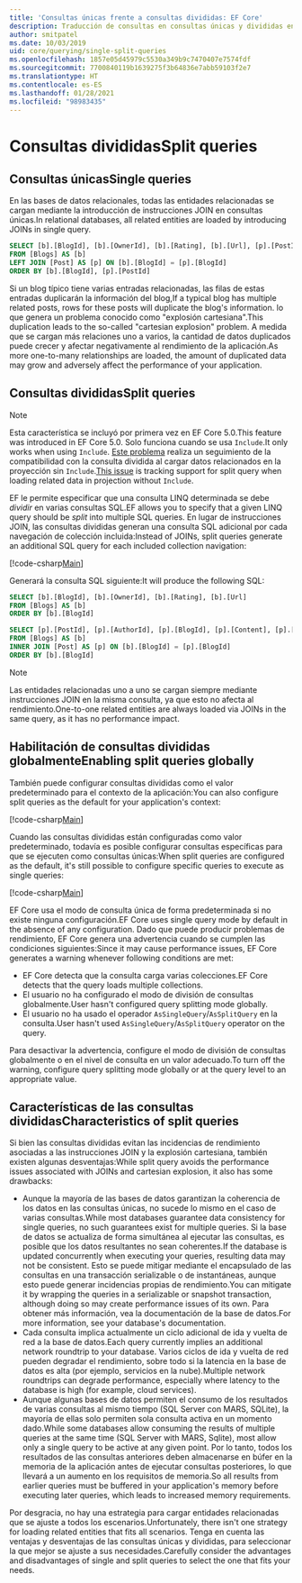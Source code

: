 ```yaml
---
title: 'Consultas únicas frente a consultas divididas: EF Core'
description: Traducción de consultas en consultas únicas y divididas en SQL con Entity Framework Core
author: smitpatel
ms.date: 10/03/2019
uid: core/querying/single-split-queries
ms.openlocfilehash: 1857e05d45979c5530a349b9c7470407e7574fdf
ms.sourcegitcommit: 7700840119b1639275f3b64836e7abb59103f2e7
ms.translationtype: HT
ms.contentlocale: es-ES
ms.lasthandoff: 01/28/2021
ms.locfileid: "98983435"
---
```

# <a name="split-queries"></a><span data-ttu-id="552eb-103">Consultas divididas</span><span class="sxs-lookup"><span data-stu-id="552eb-103">Split queries</span></span>

## <a name="single-queries"></a><span data-ttu-id="552eb-104">Consultas únicas</span><span class="sxs-lookup"><span data-stu-id="552eb-104">Single queries</span></span>

<span data-ttu-id="552eb-105">En las bases de datos relacionales, todas las entidades relacionadas se cargan mediante la introducción de instrucciones JOIN en consultas únicas.</span><span class="sxs-lookup"><span data-stu-id="552eb-105">In relational databases, all related entities are loaded by introducing JOINs in single query.</span></span>

```sql
SELECT [b].[BlogId], [b].[OwnerId], [b].[Rating], [b].[Url], [p].[PostId], [p].[AuthorId], [p].[BlogId], [p].[Content], [p].[Rating], [p].[Title]
FROM [Blogs] AS [b]
LEFT JOIN [Post] AS [p] ON [b].[BlogId] = [p].[BlogId]
ORDER BY [b].[BlogId], [p].[PostId]
```

<span data-ttu-id="552eb-106">Si un blog típico tiene varias entradas relacionadas, las filas de estas entradas duplicarán la información del blog,</span><span class="sxs-lookup"><span data-stu-id="552eb-106">If a typical blog has multiple related posts, rows for these posts will duplicate the blog's information.</span></span> <span data-ttu-id="552eb-107">lo que genera un problema conocido como "explosión cartesiana".</span><span class="sxs-lookup"><span data-stu-id="552eb-107">This duplication leads to the so-called "cartesian explosion" problem.</span></span> <span data-ttu-id="552eb-108">A medida que se cargan más relaciones uno a varios, la cantidad de datos duplicados puede crecer y afectar negativamente al rendimiento de la aplicación.</span><span class="sxs-lookup"><span data-stu-id="552eb-108">As more one-to-many relationships are loaded, the amount of duplicated data may grow and adversely affect the performance of your application.</span></span>

## <a name="split-queries"></a><span data-ttu-id="552eb-109">Consultas divididas</span><span class="sxs-lookup"><span data-stu-id="552eb-109">Split queries</span></span>

> [!NOTE]
> <span data-ttu-id="552eb-110">Esta característica se incluyó por primera vez en EF Core 5.0.</span><span class="sxs-lookup"><span data-stu-id="552eb-110">This feature was introduced in EF Core 5.0.</span></span> <span data-ttu-id="552eb-111">Solo funciona cuando se usa `Include`.</span><span class="sxs-lookup"><span data-stu-id="552eb-111">It only works when using `Include`.</span></span> <span data-ttu-id="552eb-112">[Este problema](https://github.com/dotnet/efcore/issues/21234) realiza un seguimiento de la compatibilidad con la consulta dividida al cargar datos relacionados en la proyección sin `Include`.</span><span class="sxs-lookup"><span data-stu-id="552eb-112">[This issue](https://github.com/dotnet/efcore/issues/21234) is tracking support for split query when loading related data in projection without `Include`.</span></span>

<span data-ttu-id="552eb-113">EF le permite especificar que una consulta LINQ determinada se debe *dividir* en varias consultas SQL.</span><span class="sxs-lookup"><span data-stu-id="552eb-113">EF allows you to specify that a given LINQ query should be *split* into multiple SQL queries.</span></span> <span data-ttu-id="552eb-114">En lugar de instrucciones JOIN, las consultas divididas generan una consulta SQL adicional por cada navegación de colección incluida:</span><span class="sxs-lookup"><span data-stu-id="552eb-114">Instead of JOINs, split queries generate an additional SQL query for each included collection navigation:</span></span>

[!code-csharp[Main](../../../samples/core/Querying/RelatedData/Program.cs?name=AsSplitQuery&highlight=5)]

<span data-ttu-id="552eb-115">Generará la consulta SQL siguiente:</span><span class="sxs-lookup"><span data-stu-id="552eb-115">It will produce the following SQL:</span></span>

```sql
SELECT [b].[BlogId], [b].[OwnerId], [b].[Rating], [b].[Url]
FROM [Blogs] AS [b]
ORDER BY [b].[BlogId]

SELECT [p].[PostId], [p].[AuthorId], [p].[BlogId], [p].[Content], [p].[Rating], [p].[Title], [b].[BlogId]
FROM [Blogs] AS [b]
INNER JOIN [Post] AS [p] ON [b].[BlogId] = [p].[BlogId]
ORDER BY [b].[BlogId]
```

> [!NOTE]
> <span data-ttu-id="552eb-116">Las entidades relacionadas uno a uno se cargan siempre mediante instrucciones JOIN en la misma consulta, ya que esto no afecta al rendimiento.</span><span class="sxs-lookup"><span data-stu-id="552eb-116">One-to-one related entities are always loaded via JOINs in the same query, as it has no performance impact.</span></span>

## <a name="enabling-split-queries-globally"></a><span data-ttu-id="552eb-117">Habilitación de consultas divididas globalmente</span><span class="sxs-lookup"><span data-stu-id="552eb-117">Enabling split queries globally</span></span>

<span data-ttu-id="552eb-118">También puede configurar consultas divididas como el valor predeterminado para el contexto de la aplicación:</span><span class="sxs-lookup"><span data-stu-id="552eb-118">You can also configure split queries as the default for your application's context:</span></span>

[!code-csharp[Main](../../../samples/core/Querying/RelatedData/SplitQueriesBloggingContext.cs?name=QuerySplittingBehaviorSplitQuery&highlight=6)]

<span data-ttu-id="552eb-119">Cuando las consultas divididas están configuradas como valor predeterminado, todavía es posible configurar consultas específicas para que se ejecuten como consultas únicas:</span><span class="sxs-lookup"><span data-stu-id="552eb-119">When split queries are configured as the default, it's still possible to configure specific queries to execute as single queries:</span></span>

[!code-csharp[Main](../../../samples/core/Querying/RelatedData/Program.cs?name=AsSingleQuery&highlight=5)]

<span data-ttu-id="552eb-120">EF Core usa el modo de consulta única de forma predeterminada si no existe ninguna configuración.</span><span class="sxs-lookup"><span data-stu-id="552eb-120">EF Core uses single query mode by default in the absence of any configuration.</span></span> <span data-ttu-id="552eb-121">Dado que puede producir problemas de rendimiento, EF Core genera una advertencia cuando se cumplen las condiciones siguientes:</span><span class="sxs-lookup"><span data-stu-id="552eb-121">Since it may cause performance issues, EF Core generates a warning whenever following conditions are met:</span></span>

- <span data-ttu-id="552eb-122">EF Core detecta que la consulta carga varias colecciones.</span><span class="sxs-lookup"><span data-stu-id="552eb-122">EF Core detects that the query loads multiple collections.</span></span>
- <span data-ttu-id="552eb-123">El usuario no ha configurado el modo de división de consultas globalmente.</span><span class="sxs-lookup"><span data-stu-id="552eb-123">User hasn't configured query splitting mode globally.</span></span>
- <span data-ttu-id="552eb-124">El usuario no ha usado el operador `AsSingleQuery`/`AsSplitQuery` en la consulta.</span><span class="sxs-lookup"><span data-stu-id="552eb-124">User hasn't used `AsSingleQuery`/`AsSplitQuery` operator on the query.</span></span>

<span data-ttu-id="552eb-125">Para desactivar la advertencia, configure el modo de división de consultas globalmente o en el nivel de consulta en un valor adecuado.</span><span class="sxs-lookup"><span data-stu-id="552eb-125">To turn off the warning, configure query splitting mode globally or at the query level to an appropriate value.</span></span>

## <a name="characteristics-of-split-queries"></a><span data-ttu-id="552eb-126">Características de las consultas divididas</span><span class="sxs-lookup"><span data-stu-id="552eb-126">Characteristics of split queries</span></span>

<span data-ttu-id="552eb-127">Si bien las consultas divididas evitan las incidencias de rendimiento asociadas a las instrucciones JOIN y la explosión cartesiana, también existen algunas desventajas:</span><span class="sxs-lookup"><span data-stu-id="552eb-127">While split query avoids the performance issues associated with JOINs and cartesian explosion, it also has some drawbacks:</span></span>

- <span data-ttu-id="552eb-128">Aunque la mayoría de las bases de datos garantizan la coherencia de los datos en las consultas únicas, no sucede lo mismo en el caso de varias consultas.</span><span class="sxs-lookup"><span data-stu-id="552eb-128">While most databases guarantee data consistency for single queries, no such guarantees exist for multiple queries.</span></span> <span data-ttu-id="552eb-129">Si la base de datos se actualiza de forma simultánea al ejecutar las consultas, es posible que los datos resultantes no sean coherentes.</span><span class="sxs-lookup"><span data-stu-id="552eb-129">If the database is updated concurrently when executing your queries, resulting data may not be consistent.</span></span> <span data-ttu-id="552eb-130">Esto se puede mitigar mediante el encapsulado de las consultas en una transacción serializable o de instantáneas, aunque esto puede generar incidencias propias de rendimiento.</span><span class="sxs-lookup"><span data-stu-id="552eb-130">You can mitigate it by wrapping the queries in a serializable or snapshot transaction, although doing so may create performance issues of its own.</span></span> <span data-ttu-id="552eb-131">Para obtener más información, vea la documentación de la base de datos.</span><span class="sxs-lookup"><span data-stu-id="552eb-131">For more information, see your database's documentation.</span></span>
- <span data-ttu-id="552eb-132">Cada consulta implica actualmente un ciclo adicional de ida y vuelta de red a la base de datos.</span><span class="sxs-lookup"><span data-stu-id="552eb-132">Each query currently implies an additional network roundtrip to your database.</span></span> <span data-ttu-id="552eb-133">Varios ciclos de ida y vuelta de red pueden degradar el rendimiento, sobre todo si la latencia en la base de datos es alta (por ejemplo, servicios en la nube).</span><span class="sxs-lookup"><span data-stu-id="552eb-133">Multiple network roundtrips can degrade performance, especially where latency to the database is high (for example, cloud services).</span></span>
- <span data-ttu-id="552eb-134">Aunque algunas bases de datos permiten el consumo de los resultados de varias consultas al mismo tiempo (SQL Server con MARS, SQLite), la mayoría de ellas solo permiten sola consulta activa en un momento dado.</span><span class="sxs-lookup"><span data-stu-id="552eb-134">While some databases allow consuming the results of multiple queries at the same time (SQL Server with MARS, Sqlite), most allow only a single query to be active at any given point.</span></span> <span data-ttu-id="552eb-135">Por lo tanto, todos los resultados de las consultas anteriores deben almacenarse en búfer en la memoria de la aplicación antes de ejecutar consultas posteriores, lo que llevará a un aumento en los requisitos de memoria.</span><span class="sxs-lookup"><span data-stu-id="552eb-135">So all results from earlier queries must be buffered in your application's memory before executing later queries, which leads to increased memory requirements.</span></span>

<span data-ttu-id="552eb-136">Por desgracia, no hay una estrategia para cargar entidades relacionadas que se ajuste a todos los escenarios.</span><span class="sxs-lookup"><span data-stu-id="552eb-136">Unfortunately, there isn't one strategy for loading related entities that fits all scenarios.</span></span> <span data-ttu-id="552eb-137">Tenga en cuenta las ventajas y desventajas de las consultas únicas y divididas, para seleccionar la que mejor se ajuste a sus necesidades.</span><span class="sxs-lookup"><span data-stu-id="552eb-137">Carefully consider the advantages and disadvantages of single and split queries to select the one that fits your needs.</span></span>
